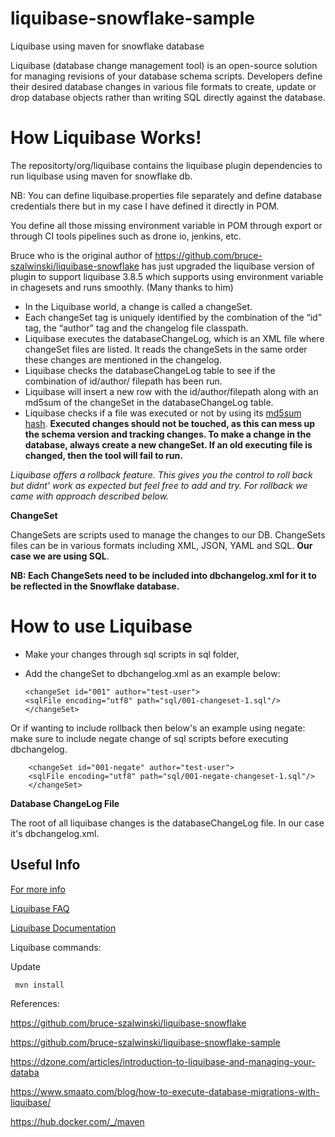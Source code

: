# liquibase-snowflake-sample
Liquibase using maven for snowflake database

Liquibase (database change management tool) is an open-source solution for managing revisions of your database schema scripts. Developers define their desired database changes in various file formats to create, update or drop database objects rather than writing SQL directly against the database.

# How Liquibase Works!
The repositorty/org/liquibase contains the liquibase plugin dependencies to run liquibase using maven for snowflake db.

NB: You can define liquibase.properties file separately and define database credentials there but in my case I have defined it directly in POM.

You define all those missing environment variable in POM through export or through CI tools pipelines such as drone io, jenkins, etc.

Bruce who is the original author of https://github.com/bruce-szalwinski/liquibase-snowflake has just upgraded the liquibase version of plugin to support liquibase 3.8.5 which supports using environment variable in chagesets and runs smoothly. (Many thanks to him)

  - In the Liquibase world, a change is called a changeSet.
  - Each changeSet tag is uniquely identified by the combination of the “id” tag, the “author”   tag and the changelog file classpath.
  - Liquibase executes the databaseChangeLog, which is an XML file where changeSet files are     listed. It reads the changeSets in the same order these changes are mentioned in the         changelog.
  - Liquibase checks the databaseChangeLog table to see if the combination of id/author/         filepath has been run.
  - Liquibase will insert a new row with the id/author/filepath along with an md5sum of the      changeSet in the databaseChangeLog table.
  - Liquibase checks if a file was executed or not by using its [md5sum hash](https://searchsecurity.techtarget.com/definition/MD5). **Executed changes should not be                  touched, as this can mess up the schema version and tracking changes. To make a change in    the database, always create a new changeSet. If an old executing file is changed, then       the tool will fail to run.**

*Liquibase offers a rollback feature. This gives you the control to roll back but               didnt' work as expected but feel free to add and try. For rollback we came with approach described below.*


**ChangeSet**

ChangeSets are scripts used to manage the changes to our DB. ChangeSets files can be in various formats including XML, JSON, YAML and SQL. **Our case we are using SQL**.

**NB: Each ChangeSets need to be included into dbchangelog.xml for it to be reflected in the Snowflake database.**

# How to use Liquibase

   - Make your changes through sql scripts in sql folder, 
    
   - Add the changeSet to dbchangelog.xml as an example below:

         <changeSet id="001" author="test-user">
         <sqlFile encoding="utf8" path="sql/001-changeset-1.sql"/>
         </changeSet> 

Or if wanting to include rollback then below's an example using negate: make sure to include negate change of sql scripts before executing dbchangelog.

        <changeSet id="001-negate" author="test-user">
        <sqlFile encoding="utf8" path="sql/001-negate-changeset-1.sql"/>
        </changeSet> 


**Database ChangeLog File**

The root of all liquibase changes is the databaseChangeLog file. In our case it's dbchangelog.xml.

## Useful Info
[For more info](http://www.liquibase.org/documentation/databasechangelog.html)

[Liquibase FAQ](http://www.liquibase.org/faq.html)

[Liquibase Documentation](http://www.liquibase.org/documentation/)

Liquibase commands:

Update

     mvn install




References:

https://github.com/bruce-szalwinski/liquibase-snowflake

https://github.com/bruce-szalwinski/liquibase-snowflake-sample

https://dzone.com/articles/introduction-to-liquibase-and-managing-your-databa

https://www.smaato.com/blog/how-to-execute-database-migrations-with-liquibase/

https://hub.docker.com/_/maven


